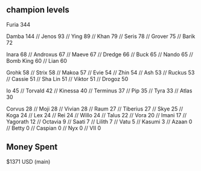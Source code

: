 <h2>champion levels</h2>

Furia     344

Damba     144 //
Jenos     93 //
Ying      89 //
Khan      79 //
Seris     78 //
Grover    75 //
Barik     72

Inara     68 //
Androxus  67 //
Maeve     67 //
Dredge    66 //
Buck      65 //
Nando     65 //
Bomb King 60 //
Lian      60

Grohk     58 //
Strix     58 //
Makoa     57 //
Evie      54 //
Zhin      54 //
Ash       53 //
Ruckus    53 //
Cassie    51 //
Sha Lin   51 //
Viktor    51 //
Drogoz    50

Io        45 //
Torvald   42 //
Kinessa   40 //
Terminus  37 //
Pip       35 //
Tyra      33 //
Atlas     30

Corvus    28 //
Moji      28 //
Vivian    28 //
Raum      27 //
Tiberius  27 //
Skye      25 //
Koga      24 //
Lex       24 //
Rei       24 //
Willo     24 //
Talus     22 //
Vora      20 //
Imani     17 //
Yagorath  12 //
Octavia   9 //
Saati     7 //
Lilith    7 //
Vatu      5 //
Kasumi    3 //
Azaan     0 //
Betty     0 //
Caspian   0 //
Nyx       0 //
VII       0

<h2>Money Spent</h2>
$1371 USD (main)
